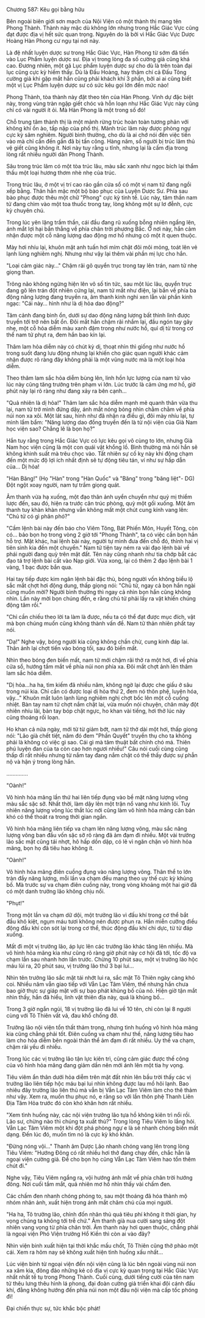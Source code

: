 




Chương 587: Kêu gọi bằng hữu


Bên ngoài biên giới sơn mạch của Nội Viện có một thành thị mang tên Phong Thành. Thành này mặc dù không lớn nhưng trong Hắc Giác Vực cũng đạt được địa vị hết sức quan trọng. Nguyên do là bởi vì Hắc Giác Vực Dược Hoàng Hàn Phong cư ngụ tại nơi này.

Là đệ nhất luyện dược sư trong Hắc Giác Vực, Hàn Phong từ sớm đã tiến vào Lục Phẩm luyện dược sư. Địa vị trong lòng đa số cường giả cũng khá cao. Đương nhiên, một gã Lục phẩm luyện dược sự cho dù là trên toàn đại lục cũng cực kỳ hiếm thấy. Dù là Đấu Hoàng, hay thậm chí cả Đấu Tông cường giả khi gặp mắt hắn cũng phải khách khí 3 phần, bởi ai ai cũng biết một vị Lục Phẩm luyện dược sư có sức kêu gọi lớn đến mức nào!

Phong Thành, tòa thành này đặt theo tên của Hàn Phong. Vinh dự đặc biệt này, trong vùng tràn ngập giết chóc và hỗn loạn như Hắc Giác Vực này cũng chỉ có vài người ít ỏi. Mà Hàn Phong là một trong số đó!

Chỗ trung tâm thành thị là một mảnh rừng trúc hoàn toàn tương phản với không khí ồn ào, tấp nập của phố thị. Mảnh trúc lâm này được phòng ngự cực kỳ sâm nghiêm. Người bình thường, cho dù là ai chớ nói đến việc tiến vào mà chỉ cần đến gần đã bị tấn công. Hàng năm, số người bị trúc lâm thủ vệ giết cũng không ít. Nơi này tuy rằng u tĩnh, nhưng lại là cấm địa trong lòng rất nhiều người dân Phong Thành.

Sâu trong trúc lâm có một tòa trúc lâu, màu sắc xanh như ngọc bích lại thẩm thấu một loại hương thơm nhè nhẹ của trúc.

Trong trúc lâu, ở một vị trí cao ráo gần cửa sổ có một vị nam tử đang ngồi xếp bằng. Thân hắn mặc một bộ bào phục của Luyện Dược Sư. Phía sau bào phục được thêu một chữ "Phong" cực kỳ tinh tế. Lúc này, tâm thần nam tử đang chìm vào một toa thuốc trong tay, lòng không một sự lơ đễnh, cực kỳ chuyên chú.

Trong lúc yên lặng trầm thần, cái đầu đang rũ xuống bỗng nhiên ngẩng lên, ánh mắt lợi hại bắn thẳng về phía chân trời phương Bắc. Ở nơi này, hắn cảm nhận được một cỗ năng lượng dao động mơ hồ nhưng có một ít quen thuộc.

Mày hơi nhíu lại, khuôn mặt anh tuấn hơi mím chặt đôi môi mỏng, toát lên vẻ lạnh lùng nghiêm nghị. Nhưng như vậy lại thêm vài phần mị lực cho hắn.

"Loại cảm giác này…" Chậm rãi gõ quyển trục trong tay lên trán, nam tử nhẹ giọng than.

Trông não không ngừng hiện lên vô số tin tức, sau một lúc lâu, quyển trục đang gõ lên trán đột nhiên cứng lại, nam tử mắt như điện, lại bắn về phía ba động năng lượng đang truyền ra, âm thanh kinh nghi xen lẫn vài phần kinh ngạc: "Cái này… hình như là dị hỏa dao động?"

Tâm cảnh đang bình ổn, dưới sự dao động năng lượng bất thình lình được truyền tới trở nên bất ổn. Đôi mắt hắn chậm rãi nhắm lại, đầu ngón tay gãy nhẹ, một cỗ hỏa diễm màu xanh đậm trong như nước hồ, quỉ dị từ trong cơ thể nam tử phụt ra, đem hắn bao kín lại.

Thâm lam hỏa diễm này có chút kỳ dị, thoạt nhìn thì giống như nước hồ trong suốt đang lưu động nhưng lại khiến cho giác quan người khác cảm nhận được rõ ràng đây không phải là một vũng nước mà là một loại hỏa diễm.

Theo thâm lam sắc hỏa diễm bùng lên, linh hồn lực lượng của nam tử vào lúc này cũng tăng trưởng trên phạm vi lớn. Lúc trước là cảm ứng mơ hồ, giờ phút này lại rõ ràng như đang xảy ra bên cạnh…

"Quả nhiên là dị hỏa!" Thâm lam sắc hỏa diễm mạnh mẽ quanh thân vừa thu lại, nam tử trở mình đứng dậy, ánh mắt nóng bỏng nhìn chằm chằm về phía núi non xa xôi. Một lát sau, hình như đã nhận ra điều gì, đôi mày nhíu lại, tự mình lẩm bẩm: "Năng lượng dao đồng truyền đến là từ nội viện của Già Nam học viện sao? Chẳng lẽ là bọn họ?"

Hắn tuy rằng trong Hắc Giác Vực có lực kêu gọi vô cùng to lớn, nhưng Già Nam học viện cũng là một con quái vật khổng lồ. Bình thường mà nói hắn sẽ không khinh suất mà trêu chọc vào. Tất nhiên sự cố kỵ này khi động chạm đến một mức độ lợi ích nhất định sẽ tự động tiêu tán, ví như sự hấp dẫn của… Dị hỏa!

"Hàn Băng!" (Họ "Hàn" trong "Hàn Quốc" và "Băng" trong "băng liệt"- DG) Đột ngột xoay người, nam tự trầm giọng quát.

Âm thanh vừa hạ xuống, một đạo thân ảnh uyển chuyển như quỷ mị thiểm lược đến, sau đó, hiện ra trước căn trúc phòng, quỳ một gối xuống. Một âm thanh tuy khàn khàn nhưng vẫn không mất một chút cung kính vang lên: "Chủ tử có gì phân phó?"

"Cầm lệnh bài này đến báo cho Viêm Tông, Bát Phiến Môn, Huyết Tông, còn có… bảo bọn họ trong vòng 2 giờ tới "Phong Thành", ta có việc cần bọn hắn hỗ trợ. Mặt khác, hai lệnh bài này, người tự mình đưa đến chỗ đó, thỉnh hai vị tiên sinh kia đến một chuyến." Nam tử tiện tay ném ra vài đạo lệnh bài về phái người đang quỳ trên mặt đất. Tên này cũng nhanh như tia chớp bắt các đạo tá trợ lệnh bài cất vào Nạp giới. Vừa xong, lại có thêm 2 đạo lệnh bài 1 vàng, 1 bạc được bắn qua.

Hai tay tiếp được kim ngân lệnh bài đặc thù, bóng người vốn không biểu lộ sắc mắt chợt hơi động dung, thấp giọng nói: "Chủ tử, ngay cả bọn hắn ngài cũng muốn mời? Người bình thường thì ngay cả nhìn bọn hắn cũng không nhìn. Lần này mời bọn chúng đến, e rằng chủ tử phải lấy ra vật khiến chúng động tâm rồi."

"Chỉ cần chiếu theo lời ta làm là được, nếu ta có thể đạt được mục đích, vật mà bọn chúng muốn cũng không thành vấn đề. Nam tử thản nhiên phất tay nói.

"Dạ!" Nghe vậy, bóng người kia cũng không chần chừ, cung kinh đáp lai. Thân ảnh lại chợt tiến vào bóng tối, sau đó biến mất.

Nhìn theo bóng đen biến mất, nam tử mới chậm rãi thở ra một hơi, đi về phía cửa sổ, hướng tầm mắt về phía núi non phía xa. Đôi mắt chợt ảnh lên thâm lam sắc hỏa diễm.

"Dị hỏa…ha ha, tìm kiếm đã nhiều năm, không ngờ lại được che giấu ở sâu trong núi kia. Chỉ cần có được loại dị hỏa thứ 2, đem nó thôn phệ, luyện hóa, vậy…" Khuôn mắt luôn lạnh lùng nghiêm nghị chợt bốc lên một cỗ cuồng nhiệt. Bàn tay nam tử chợt nắm chặt lai, vừa muốn nói chuyện, chân mày đột nhiên nhíu lãi, bàn tay bóp chặt ngực, ho khan vài tiếng, hơi thở lúc này cũng thoáng rối loạn.

Ho khan cả nửa ngày, mới từ từ giảm bớt, nam tử thở dài một hơi, thấp giọng nói: "Lão già chết tiệt, năm đó đem "Phần Quyết" truyền thụ cho ta không phải là không có việc gì sao. Cái gì mà tâm thuật bất chính chó má. Thiên phú luyện đan của ta còn cao hơn ngươi nhiều!" Câu nói cuối cùng cũng thấp đi rất nhiều nhưng từ nắm tay đang nắm chặt có thể thấy được sự phẫn nộ và hận ý trong lòng hắn.

…………..

"Oành!"

Vô hình hỏa mãng lần thứ hai liên tiếp đụng vào bề mặt năng lượng võng màu sắc sặc sỡ. Nhất thời, làm dậy lên một trận nổ vang như kinh lôi. Tuy nhiên năng lượng võng lúc thắt lúc nới cũng làm vô hình hỏa mãng căn bản khó có thể thoát ra trong thời gian ngắn.

Vô hình hỏa mãng liên tiếp va chạm lên năng lượng võng, màu sắc năng lượng võng ban đầu vốn sặc sỡ rõ ràng đã ảm đạm đi nhiều. Một vài trưởng lão sắc mặt cũng tái nhợt, hô hấp dồn dập, có lẽ vì ngăn chặn vô hình hỏa mãng, bọn họ đã tiêu hao không ít.

"Oành!"

Vô hình hỏa mãng điên cuồng đụng vào năng lượng võng. Thân thể to lớn tràn đầy năng lượng, mỗi lần va chạm đều mang theo uy thế cực kỳ khủng bố. Mà trước sự va chạm điên cuồng này, trong vòng khoảng một hai giờ đã có một danh trưởng lão không chịu nổi.

"Phụt!"

Trong một lần va chạm dữ dội, một trưởng lão vì đấu khí trong cơ thể bắt đầu khô kiệt, ngụm máu tươi không nén được phun ra. Hắn miễn cưỡng điều động đấu khí còn sót lại trong cơ thể, thúc động đấu khí chi dực, từ từ đáp xuống.

Mất đi một vị trưởng lão, áp lực lên các trưởng lão khác tăng lên nhiều. Mà vô hình hỏa mãng kia như cũng rõ ràng giờ phút này cơ hội đã tới, tốc độ va chạm lần sau nhanh hơn lần trước. Chừng 10 phút sau, một vị trưởng lão hộc máu lùi ra, 20 phút sau, vị trưởng lão thứ 3 bại lui…

Nhìn tên trưởng lão sắc mặt tái nhớt lui ra, sắc mặt Tô Thiên ngày càng khó coi. Nhiều năm vẫn giao tiếp với Vẫn Lạc Tâm Viêm, thế nhưng hắn chưa bao giờ thực sự giáp mặt với sự bạo phát khủng bố của nó. Hiện giờ tận mắt nhìn thấy, hắn đã hiểu, linh vật thiên địa này, quá là khủng bố…

Trong 3 giờ ngắn ngủi, 18 vị trưởng lão đã lui về 10 tên, chỉ còn lại 8 người cùng với Tô Thiên vất vả, đau khổ chống đỡ.

Trưởng lão nội viện tổn thất thảm trọng, nhưng tình huống vô hình hỏa mãng kia cũng chẳng phải tốt. Điên cuồng va chạm như thế, năng lượng tiêu hao làm cho hỏa diễm bên ngoài thân thể ảm đạm đi rất nhiều. Uy thế va chạm, chậm rãi yếu đi nhiều.

Trong lúc các vị trưởng lão tận lực kiên trì, cũng cảm giác được thế công của vô hình hỏa mãng đang giảm dần nên mới ánh lên một tia hy vọng.

Tiêu viêm ẩn thân dưới hỏa diễm trên mặt đất nhìn lên bầu trời thấy các vị trưởng lão liên tiếp hộc máu bại lui nhìn không được lau mồ hôi lạnh. Bao nhiêu đây trưởng lão liên thủ mà vẫn bị Vẫn Lạc Tâm Viêm làm cho thê thảm như vậy. Xem ra, muốn thu phục nó, e rằng so với lần thôn phệ Thanh Liên Địa Tâm Hỏa trước đó còn khó khăn hơn rất nhiều.

"Xem tình huống này, các nội viện trưởng lão tựa hồ không kiên trì nổi rồi. Lão sư, chừng nào thì chúng ta xuất thủ?" Trong lòng Tiêu Viêm lo lắng hỏi. Vẫn Lạc Tâm Viêm một khi đột phá phòng ngự e là sẽ nhanh chóng biến mất dạng. Đến lúc đó, muốn tìm nó là cực kỳ khó khăn.

"Đừng nóng vội…" Thanh âm Dược Lão nhanh chóng vang lên trong lòng Tiêu Viêm: "Hướng Đông có rất nhiều hơi thở đang chạy đến, chắc hẳn là ngoại viện cường giả. Để cho bọn họ cũng Vẫn Lạc Tâm Viêm hao tổn thêm chút đi."

Nghe vậy, Tiêu Viêm ngẩng ra, vội hướng ánh mắt về phía chân trời hướng đông. Nơi cuối tầm mắt, quả nhiên mơ hồ nhìn thấy vài chấm đen.

Các chấm đen nhanh chóng phóng to, sau một thoáng đã hóa thành mộ nhóm nhân ảnh, xuất hiện trong ánh mắt chăm chú của mọi người.

"Ha ha, Tô trưởng lão, chỉnh đốn nhân thủ quả tiêu phí không ít thời gian, hy vọng chúng ta không tới trễ chứ." Âm thanh già nua cười sang sảng đột nhiên vang vọng từ phía chân trời. Âm thanh này hơi quen thuộc, chẳng phải là ngoại viện Phó Viện trưởng Hổ Kiền thì còn ai vào đây?

Nhìn viện binh xuất hiện tại thời khắc mấu chốt, Tô Thiên cũng thở phào một cái. Xem ra hôm nay sẽ không xuất hiện tình huống xấu nhất…

Lúc viện binh từ ngoại viện đến nội viện cũng là lúc bên ngoài vùng núi non xa xăm kia, đông đảo những kẻ có địa vị cực kỳ quan trọng tại Hắc Giác Vực nhất nhất tề tụ trong Phong Thành. Cuối cùng, dưới tiếng cười của tên nam tử thêu lưng thêu hình lá phong, đại đoàn cường giả triển khai đôi cánh đấu khí, đằng không hướng đến phía núi non một đầu nội viện mà cấp tốc phóng đi!

Đại chiến thực sự, tức khắc bộc phát!





